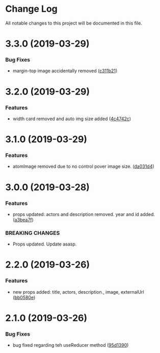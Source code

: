 # Change Log

All notable changes to this project will be documented in this file.

<a name="3.3.0"></a>
# 3.3.0 (2019-03-29)


### Bug Fixes

* margin-top image accidentally removed ([c311b21](https://github.com/lexbarba/adevinta/commit/c311b21))



<a name="3.2.0"></a>
# 3.2.0 (2019-03-29)


### Features

* width card removed and auto img size added ([4c4742c](https://github.com/lexbarba/adevinta/commit/4c4742c))



<a name="3.1.0"></a>
# 3.1.0 (2019-03-29)


### Features

* atomImage removed due to no control pover image size. ([da031d4](https://github.com/lexbarba/adevinta/commit/da031d4))



<a name="3.0.0"></a>
# 3.0.0 (2019-03-28)


### Features

* props updated: actors and description removed. year and id added. ([a3bea7f](https://github.com/lexbarba/adevinta/commit/a3bea7f))


### BREAKING CHANGES

* Props updated. Update asasp.



<a name="2.2.0"></a>
# 2.2.0 (2019-03-26)


### Features

* new props added: title, actors, description., image, externalUrl ([bb0580e](https://github.com/lexbarba/adevinta/commit/bb0580e))



<a name="2.1.0"></a>
# 2.1.0 (2019-03-26)


### Bug Fixes

* bug fixed regarding teh useReducer method ([95d1390](https://github.com/lexbarba/adevinta/commit/95d1390))



